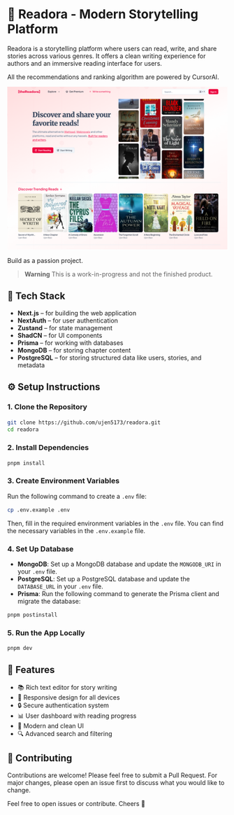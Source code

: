 # 📖 Readora - Modern Storytelling Platform

Readora is a storytelling platform where users can read, write, and share stories across various genres. It offers a clean writing experience for authors and an immersive reading interface for users.

All the recommendations and ranking algorithm are powered by CursorAI.

![Readora Homepage](/public/readora-landing-page.png)

Build as a passion project.

> **Warning**
> This is a work-in-progress and not the finished product.

## 🧰 Tech Stack

- **Next.js** – for building the web application
- **NextAuth** – for user authentication
- **Zustand** – for state management
- **ShadCN** – for UI components
- **Prisma** – for working with databases
- **MongoDB** – for storing chapter content
- **PostgreSQL** – for storing structured data like users, stories, and metadata

## ⚙️ Setup Instructions

### 1. Clone the Repository

```bash
git clone https://github.com/ujen5173/readora.git
cd readora
```

### 2. Install Dependencies

```bash
pnpm install
```

### 3. Create Environment Variables

Run the following command to create a `.env` file:

```bash
cp .env.example .env
```

Then, fill in the required environment variables in the `.env` file. You can find the necessary variables in the `.env.example` file.

### 4. Set Up Database

- **MongoDB**: Set up a MongoDB database and update the `MONGODB_URI` in your `.env` file.
- **PostgreSQL**: Set up a PostgreSQL database and update the `DATABASE_URL` in your `.env` file.
- **Prisma**: Run the following command to generate the Prisma client and migrate the database:

```bash
pnpm postinstall
```

### 5. Run the App Locally

```bash
pnpm dev
```

## 🚀 Features

- 📚 Rich text editor for story writing
- 📱 Responsive design for all devices
- 🔒 Secure authentication system
- 📊 User dashboard with reading progress
- 🎨 Modern and clean UI
- 🔍 Advanced search and filtering

## 🤝 Contributing

Contributions are welcome! Please feel free to submit a Pull Request. For major changes, please open an issue first to discuss what you would like to change.

Feel free to open issues or contribute. Cheers 🍻

